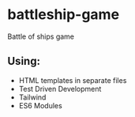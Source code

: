 # battleship-game
Battle of ships game

## Using: 
- HTML templates in separate files
- Test Driven Development
- Tailwind
- ES6 Modules
